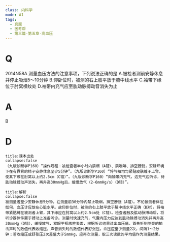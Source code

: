 ```yaml
---
class: 内科学
mode: A1
tags:
  - 真题
  - 医考帮
  - 第三篇-第五章-高血压
---
```


# Q
2014N58A 测量血压方法的注意事项，下列说法正确的是
A.被检者测前安静休息并停止吸烟5～10分钟
B.仰卧位时，被测的右上肢平放于腋中线水平
C.袖带下缘位于肘窝横纹处
D.袖带内充气应至肱动脉搏动音消失为止

# A
B
# D
```ad-note
title:课本出处
collapse:false
（九版诊断学P160）“操作规程：被检查者半小时内禁烟（A错）、禁咖啡、排空膀胱，安静环境下在有靠背的椅子安静休息至少5分钟”。（九版诊断学P160）“将气袖均匀紧贴皮肤缠于上臂，使其下缘在肘窝以上约2.5cm（C错）”。（九版诊断学P160）“向袖带内充气，边充气边听诊，待肱动脉搏动声消失，再升高30mmHg后，缓慢放气（2-6mmHg/s）（D错）”。
```

```ad-summary
title:解析
collapse:false
被测量者至少安静休息5分钟，在测量前30分钟内禁止吸烟，排空膀胱（A错）。不论被测者体位如何，血压计应放在心脏水平。故仰卧位时，被测的右上肢平放于腋中线水平正确（B对）。将袖带紧贴缚在被测者上臂，其下缘应在肘窝以上约2.5cm处（C错）。检查者触及肱动脉搏动后，将听诊器体件置于搏动上准备听诊。测量时快速充气，气囊内压力应达到肱动脉搏动消失并再升高30mmHg（D错），缓慢放气，双眼平视汞柱表面，根据听诊结果读出血压值。首先听到响亮的拍击声时的数值代表收缩压，声音消失时的数值代表舒张压。血压应至少测量2次，间隔1～2分钟；若收缩压或舒张压2次差值大于5mmHg，应再次测量，取三次读数的平均值作为测量结果。
```

